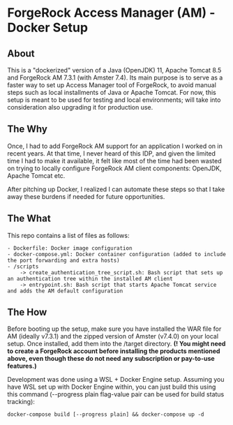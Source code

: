 # ForgeRock Access Manager (AM) - Docker Setup

## About

This is a "dockerized" version of a Java (OpenJDK) 11, Apache Tomcat 8.5 and ForgeRock AM 7.3.1 (with Amster 7.4).
Its main purpose is to serve as a faster way to set up Access Manager tool of ForgeRock, to avoid manual steps such as local installments of Java or Apache Tomcat.
For now, this setup is meant to be used for testing and local environments; will take into consideration also upgrading it for production use. 

## The Why

Once, I had to add ForgeRock AM support for an application I worked on in recent years. At that time, I never heard of this IDP, and given the limited time I had to make it available,
it felt like most of the time had been wasted on trying to locally configure ForgeRock AM client components: OpenJDK, Apache Tomcat etc.

After pitching up Docker, I realized I can automate these steps so that I take away these burdens if needed for future opportunities.

## The What

This repo contains a list of files as follows:

    - Dockerfile: Docker image configuration
    - docker-compose.yml: Docker container configuration (added to include the port forwarding and extra hosts)
    - /scripts
        -> create_authentication_tree_script.sh: Bash script that sets up an authentication tree within the installed AM client 
        -> entrypoint.sh: Bash script that starts Apache Tomcat service and adds the AM default configuration 

## The How

Before booting up the setup, make sure you have installed the WAR file for AM (ideally v7.3.1) and the zipped version of Amster (v7.4.0) on your local setup. Once installed, add them into the /target directory.
**(! You might need to create a ForgeRock account before installing the products mentioned above, even though these do not need any subscription or pay-to-use features.)**

Development was done using a WSL + Docker Engine setup. Assuming you have WSL set up with Docker Engine within, you can just build this using this command (--progress plain flag-value pair can be used for build status tracking):

    docker-compose build [--progress plain] && docker-compose up -d